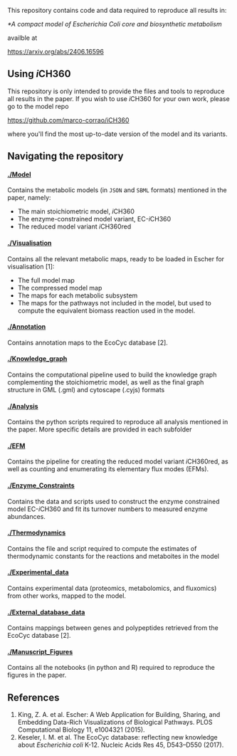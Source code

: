 This repository contains code and data required to reproduce all results in: 

_*A compact model of *Escherichia Coli* core and biosynthetic metabolism_

availble at

https://arxiv.org/abs/2406.16596

## Using *i*CH360

This repository is only intended to provide the files and tools to reproduce all results in the paper. If you wish to use *i*CH360 for your own work, please go to the model repo

https://github.com/marco-corrao/iCH360

where you'll find the most up-to-date version of the model and its variants.

## Navigating the repository
#### [./Model](./Model)
Contains the metabolic models (in `JSON` and `SBML` formats) mentioned in the paper, namely:
- The main stoichiometric model, *i*CH360
- The enzyme-constrained model variant, EC-*i*CH360
- The reduced model variant *i*CH360red

#### [./Visualisation](./Visualisation)
Contains all the relevant metabolic maps, ready to be loaded in Escher for visualisation [1]:
- The full model map
- The compressed model map
- The maps for each metabolic subsystem
- The maps for the pathways not included in the model, but used to compute the equivalent biomass reaction used in the model.
#### [./Annotation](./Visualisation)
Contains annotation maps to the EcoCyc database [2].
#### [./Knowledge_graph](./Knowledge_graph)
Contains the computational pipeline used to build the knowledge graph complementing the stoichiometric model, as well as the final graph structure in GML (.gml) and cytoscape (.cyjs) formats
#### [./Analysis](./Analysis)
Contains the python scripts required to reproduce all analysis mentioned in the paper. More specific details are provided in each subfolder
#### [./EFM](./EFM)
Contains the pipeline for creating the reduced model variant *i*CH360red, as well as counting and enumerating its elementary flux modes (EFMs).
#### [./Enzyme_Constraints](./Enzyme_Constraints)
Contains the data and scripts used to construct the enzyme constrained model EC-*i*CH360 and fit its turnover numbers to measured enzyme abundances.
#### [./Thermodynamics](./Thermodynamics)
Contains the file and script required to compute the estimates of thermodynamic constants for the reactions and metaboites in the model
#### [./Experimental_data](./Experimental_data)
Contains experimental data (proteomics, metabolomics, and fluxomics) from other works, mapped to the model.
#### [./External_database_data](./External_database_data)
Contains mappings between genes and polypeptides retrieved from the EcoCyc database [2].
#### [./Manuscript_Figures](./Manuscript_Figures)
Contains all the notebooks (in python and R) required to reproduce the figures in the paper.



## References
 1. King, Z. A. et al. Escher: A Web Application for Building, Sharing, and Embedding Data-Rich Visualizations of Biological Pathways. PLOS Computational Biology 11, e1004321 (2015).
 2. Keseler, I. M. et al. The EcoCyc database: reflecting new knowledge about _Escherichia coli_ K-12. Nucleic Acids Res 45, D543–D550 (2017).